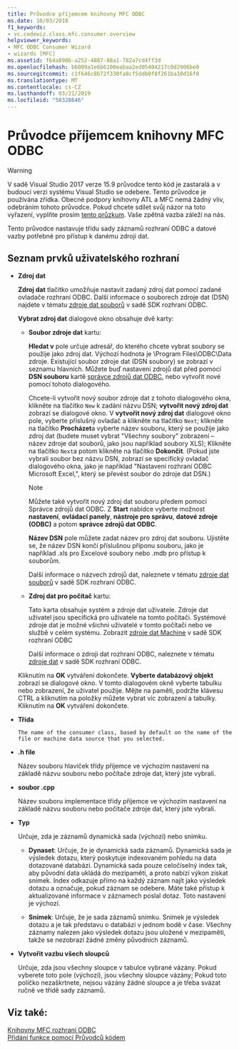 ```yaml
---
title: Průvodce příjemcem knihovny MFC ODBC
ms.date: 10/03/2018
f1_keywords:
- vc.codewiz.class.mfc.consumer.overview
helpviewer_keywords:
- MFC ODBC Consumer Wizard
- wizards [MFC]
ms.assetid: f64a890b-a252-4887-88a1-782a7cd4ff3d
ms.openlocfilehash: b6009a1e6b6100eabaa2ed05404217c0d2906be0
ms.sourcegitcommit: c1f646c8b72f330fa8cf5ddb0f8f261ba10d16f0
ms.translationtype: MT
ms.contentlocale: cs-CZ
ms.lasthandoff: 03/21/2019
ms.locfileid: "58328646"
---
```

# <a name="mfc-odbc-consumer-wizard"></a>Průvodce příjemcem knihovny MFC ODBC

> [!WARNING]
> V sadě Visual Studio 2017 verze 15.9 průvodce tento kód je zastaralá a v budoucí verzi systému Visual Studio se odebere. Tento průvodce je používána zřídka. Obecné podpory knihovny ATL a MFC nemá žádný vliv, odebráním tohoto průvodce. Pokud chcete sdílet svůj názor na toto vyřazení, vyplňte prosím [tento průzkum](https://www.surveymonkey.com/r/QDWKKCN). Vaše zpětná vazba záleží na nás.

Tento průvodce nastavuje třídu sady záznamů rozhraní ODBC a datové vazby potřebné pro přístup k danému zdroji dat.

## <a name="uielement-list"></a>Seznam prvků uživatelského rozhraní

- **Zdroj dat**

  **Zdroj dat** tlačítko umožňuje nastavit zadaný zdroj dat pomocí zadané ovladače rozhraní ODBC. Další informace o souborech zdroje dat (DSN) najdete v tématu [zdroje dat souborů](/sql/odbc/reference/file-data-sources) v sadě SDK rozhraní ODBC.

  **Vybrat zdroj dat** dialogové okno obsahuje dvě karty:

  - **Soubor zdroje dat** kartu:

     **Hledat v** pole určuje adresář, do kterého chcete vybrat soubory se použije jako zdroj dat. Výchozí hodnota je \Program Files\ODBC\Data zdroje. Existující soubor zdroje dat (DSN soubory) se zobrazí v seznamu hlavních. Můžete buď nastavení zdrojů dat před pomocí **DSN souboru** kartě [správce zdrojů dat ODBC](/sql/odbc/admin/odbc-data-source-administrator), nebo vytvořit nové pomocí tohoto dialogového.

     Chcete-li vytvořit nový soubor zdroje dat z tohoto dialogového okna, klikněte na tlačítko `New` k zadání názvu DSN; **vytvořit nový zdroj dat** zobrazí se dialogové okno. V **vytvořit nový zdroj dat** dialogové okno pole, vyberte příslušný ovladač a klikněte na tlačítko `Next`; klikněte na tlačítko **Procházet**a vyberte název souboru, který se použije jako zdroj dat (budete muset vybrat "Všechny soubory" zobrazení – název zdroje dat souborů, jako jsou například soubory XLS); Klikněte na tlačítko `Next`a potom klikněte na tlačítko **Dokončit**. (Pokud jste vybrali soubor bez názvu DSN, zobrazí se specifický ovladač dialogového okna, jako je například "Nastavení rozhraní ODBC Microsoft Excel,", který se převést soubor do zdroje dat DSN.)

     > [!NOTE]
     > Můžete také vytvořit nový zdroj dat souboru předem pomocí Správce zdrojů dat ODBC. Z **Start** nabídce vyberte možnost **nastavení**, **ovládací panely**, **nástroje pro správu**, **datové zdroje (ODBC)** a potom **správce zdrojů dat ODBC**.

     **Název DSN** pole můžete zadat název pro zdroj dat souboru. Ujistěte se, že název DSN končí příslušnou příponu souboru, jako je například .xls pro Excelové soubory nebo .mdb pro přístup k souborům.

     Další informace o názvech zdrojů dat, naleznete v tématu [zdroje dat souborů](/sql/odbc/reference/file-data-sources) v sadě SDK rozhraní ODBC.

  - **Zdroj dat pro počítač** kartu:

     Tato karta obsahuje systém a zdroje dat uživatele. Zdroje dat uživatel jsou specifická pro uživatele na tomto počítači. Systémové zdroje dat je možné všichni uživatelé v tomto počítači nebo ve službě v celém systému. Zobrazit [zdroje dat Machine](/sql/odbc/reference/machine-data-sources) v sadě SDK rozhraní ODBC

     Další informace o zdroji dat rozhraní ODBC, naleznete v tématu [zdroje dat](/sql/odbc/reference/data-sources) v sadě SDK rozhraní ODBC.

  Kliknutím na **OK** vytváření dokončete. **Vyberte databázový objekt** zobrazí se dialogové okno. V tomto dialogovém okně vyberte tabulku nebo zobrazení, že uživatel použije. Mějte na paměti, podržte klávesu CTRL a kliknutím na položky můžete vybrat víc zobrazení a tabulky. Kliknutím na **OK** vytváření dokončete.

- **Třída**

      The name of the consumer class, based by default on the name of the file or machine data source that you selected.

- **.h file**

   Název souboru hlaviček třídy příjemce ve výchozím nastavení na základě názvu souboru nebo počítače zdroje dat, který jste vybrali.

- **soubor .cpp**

   Název souboru implementace třídy příjemce ve výchozím nastavení na základě názvu souboru nebo počítače zdroje dat, který jste vybrali.

- **Typ**

   Určuje, zda je záznamů dynamická sada (výchozí) nebo snímku.

   - **Dynaset**: Určuje, že je dynamická sada záznamů. Dynamická sada je výsledek dotazu, který poskytuje indexovaném pohledu na data dotazované databázi. Dynamická sada pouze celočíselný index tak, aby původní data ukládá do mezipaměti, a proto nabízí výkon získat snímek. Index odkazuje přímo na každý záznam najít jako výsledek dotazu a označuje, pokud záznam se odebere. Máte také přístup k aktualizované informace v záznamech poslal dotaz. Toto nastavení je výchozí.

   - **Snímek**: Určuje, že je sada záznamů snímku. Snímek je výsledek dotazu a je tak představu o databázi v jednom bodě v čase. Všechny záznamy nalezen jako výsledek dotazu jsou uložené v mezipaměti, takže se nezobrazí žádné změny původních záznamů.

- **Vytvořit vazbu všech sloupců**

   Určuje, zda jsou všechny sloupce v tabulce vybrané vázány. Pokud vyberete toto pole (výchozí), jsou všechny sloupce vázány; Pokud toto políčko nezaškrtnete, nejsou vázány žádné sloupce a je třeba svázat ručně ve třídě sady záznamů.

## <a name="see-also"></a>Viz také:

[Knihovny MFC rozhraní ODBC](../../mfc/reference/adding-an-mfc-odbc-consumer.md)<br/>
[Přidání funkce pomocí Průvodců kódem](../../ide/adding-functionality-with-code-wizards-cpp.md)
